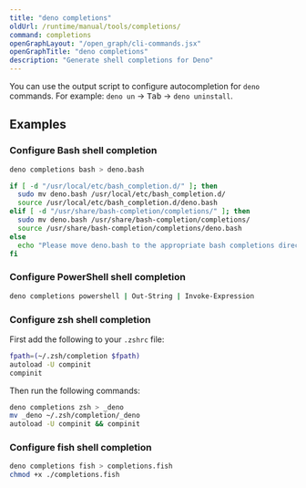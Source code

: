 ```yaml
---
title: "deno completions"
oldUrl: /runtime/manual/tools/completions/
command: completions
openGraphLayout: "/open_graph/cli-commands.jsx"
openGraphTitle: "deno completions"
description: "Generate shell completions for Deno"
---
```


You can use the output script to configure autocompletion for `deno` commands.
For example: `deno un` -> <kbd>Tab</kbd> -> `deno uninstall`.

## Examples

### Configure Bash shell completion

```bash
deno completions bash > deno.bash

if [ -d "/usr/local/etc/bash_completion.d/" ]; then
  sudo mv deno.bash /usr/local/etc/bash_completion.d/
  source /usr/local/etc/bash_completion.d/deno.bash
elif [ -d "/usr/share/bash-completion/completions/" ]; then
  sudo mv deno.bash /usr/share/bash-completion/completions/
  source /usr/share/bash-completion/completions/deno.bash
else
  echo "Please move deno.bash to the appropriate bash completions directory"
fi
```

### Configure PowerShell shell completion

```bash
deno completions powershell | Out-String | Invoke-Expression
```

### Configure zsh shell completion

First add the following to your `.zshrc` file:

```bash
fpath=(~/.zsh/completion $fpath)
autoload -U compinit
compinit
```

Then run the following commands:

```bash
deno completions zsh > _deno
mv _deno ~/.zsh/completion/_deno
autoload -U compinit && compinit
```

### Configure fish shell completion

```bash
deno completions fish > completions.fish
chmod +x ./completions.fish
```
